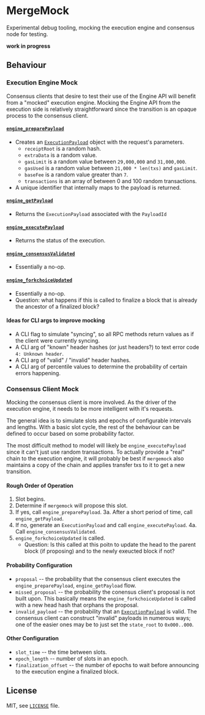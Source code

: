 # MergeMock

Experimental debug tooling, mocking the execution engine and consensus node for
testing.

**work in progress**

## Behaviour

### Execution Engine Mock

Consensus clients that desire to test their use of the Engine API will benefit
from a "mocked" execution engine. Mocking the Engine API from the execution
side is relatively straightforward since the transition is an opaque process to
the consensus client.

#### [`engine_preparePayload`][engine_preparePayload]

* Creates an [`ExecutionPayload`][ExecutionPayload] object with the request's
  parameters.
  * `receiptRoot` is a random hash.
  * `extraData` is a random value.
  * `gasLimit` is a random value between `29,000,000` and `31,000,000`.
  * `gasUsed` is a random value between `21,000 * len(txs)` and `gasLimit`.
  * `baseFee` is a random value greater than `7`.
  * `transactions` is an array of between 0 and 100 random transactions.
* A unique identifier that internally maps to the payload is returned.

#### [`engine_getPayload`][engine_getPayload]

* Returns the `ExecutionPayload` associated with the `PayloadId`

#### [`engine_executePayload`][engine_executePayload]

* Returns the status of the execution.

#### [`engine_consensusValidated`][engine_consensusValidated]

* Essentially a no-op.

#### [`engine_forkchoiceUpdated`][engine_forkchoiceUpdated]

* Essentially a no-op.
* Question: what happens if this is called to finalize a block that is already
  the ancestor of a finalized block?

#### Ideas for CLI args to improve mocking

* A CLI flag to simulate "syncing", so all RPC methods return values as if the
  client were currently syncing.
* A CLI arg of "known" header hashes (or just headers?) to text error code `4:
  Unknown header`. 
* A CLI arg of "valid" / "invalid" header hashes.
* A CLI arg of percentile values to determine the probability of certain errors
  happening.

### Consensus Client Mock

Mocking the consensus client is more involved. As the driver of the execution
engine, it needs to be more intelligent with it's requests.

The general idea is to simulate slots and epochs of configurable intervals and
lengths. With a basic slot cycle, the rest of the behaviour can be defined to
occur based on some probability factor.

The most difficult method to model will likely be `engine_executePayload` since
it can't just use random transactions. To actually provide a "real" chain to
the execution engine, it will probably be best if `mergemock` also maintains a
copy of the chain and applies transfer txs to it to get a new transition.

#### Rough Order of Operation
1. Slot begins.
2. Determine if `mergemock` will propose this slot.
3. If yes, call `engine_preparePayload`.
    3a. After a short period of time, call `engine_getPayload`.
4. If no, generate an `ExecutionPayload` and call `engine_executePayload`.
    4a. Call `engine_consensusValidated`.
5. `engine_forkchoiceUpdated` is called.
    * Question: Is this called at this poitn to update the head to the
    parent block (if proposing) and to the newly exeucted block if not?

#### Probability Configuration

* `proposal` -- the probability that the consensus client executes the
  `engine_preparePayload`, `engine_getPayload` flow.
* `missed_proposal` -- the probability the conensus client's proposal is not
  built upon. This basically means the `engine_forkchoiceUpdated` is called
  with a new head hash that orphans the proposal.
* `invalid_payload` -- the probability that an
  [`ExecutionPayload`][ExecutionPayload] is valid. The consensus client can
  construct "invalid" payloads in numerous ways; one of the easier ones may be
  to just set the `state_root` to `0x000..000`.

#### Other Configuration

* `slot_time` -- the time between slots.
* `epoch_length` -- number of slots in an epoch.
* `finalization_offset` -- the number of epochs to wait before announcing to
  the execution engine a finalized block.

## License

MIT, see [`LICENSE`](./LICENSE) file.

[engine_preparePayload]: https://github.com/ethereum/execution-apis/blob/main/src/engine/interop/specification.md#engine_preparepayload
[engine_getPayload]: https://github.com/ethereum/execution-apis/blob/main/src/engine/interop/specification.md#engine_getpayload
[engine_executePayload]: https://github.com/ethereum/execution-apis/blob/main/src/engine/interop/specification.md#engine_executepayload
[engine_consensusValidated]: https://github.com/ethereum/execution-apis/blob/main/src/engine/interop/specification.md#engine_consensusvalidated
[engine_forkchoiceUpdated]: https://github.com/ethereum/execution-apis/blob/main/src/engine/interop/specification.md#engine_forkchoiceupdated
[ExecutionPayload]: https://github.com/ethereum/execution-apis/blob/main/src/engine/interop/specification.md#ExecutionPayload
